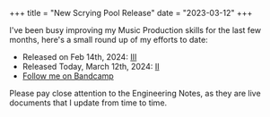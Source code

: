 +++
title = "New Scrying Pool Release"
date = "2023-03-12"
+++

I've been busy improving my Music Production skills for the last few months, here's a small round up of my efforts to date:

* Released on Feb 14th, 2024: [III](https://scryingpool.bandcamp.com/album/iii)
* Released Today, March 12th, 2024: [II](https://scryingpool.bandcamp.com/album/ii)
* [Follow me on Bandcamp](https://scryingpool.bandcamp.com/follow_me)

Please pay close attention to the Engineering Notes, as they are live documents that I update from time to time.
